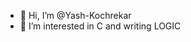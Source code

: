 - 👋 Hi, I’m @Yash-Kochrekar
- 👀 I’m interested in C and writing LOGIC
<!-- - 🌱 I’m currently mastering C -->

<!---
Yash-Kochrekar/Yash-Kochrekar is a ✨ special ✨ repository because its `README.md` (this file) appears on your GitHub profile.
You can click the Preview link to take a look at your changes.
--->
